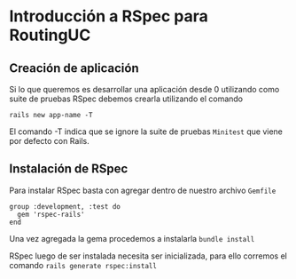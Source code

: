 # Introducción a RSpec para RoutingUC

## Creación de aplicación
Si lo que queremos es desarrollar una aplicación desde 0 utilizando como suite de pruebas RSpec debemos crearla utilizando el comando

```rails new app-name -T```

El comando -T indica que se ignore la suite de pruebas `Minitest` que viene por defecto con Rails.

## Instalación de RSpec
Para instalar RSpec basta con agregar dentro de nuestro archivo `Gemfile`

```
group :development, :test do
  gem 'rspec-rails'
end
```

Una vez agregada la gema procedemos a instalarla
``` bundle install ```

RSpec luego de ser instalada necesita ser inicializada, para ello corremos el comando
``` rails generate rspec:install ```
